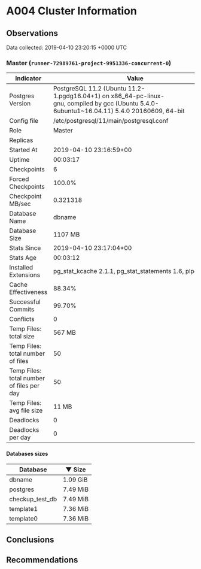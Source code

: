 # A004 Cluster Information #

## Observations ##
Data collected: 2019-04-10 23:20:15 +0000 UTC  



### Master (`runner-72989761-project-9951336-concurrent-0`) ###

 Indicator | Value
-----------|-------
Postgres Version | PostgreSQL&nbsp;11.2&nbsp;(Ubuntu&nbsp;11.2-1.pgdg16.04+1)&nbsp;on&nbsp;x86_64-pc-linux-gnu,&nbsp;compiled&nbsp;by&nbsp;gcc&nbsp;(Ubuntu&nbsp;5.4.0-6ubuntu1~16.04.11)&nbsp;5.4.0&nbsp;20160609,&nbsp;64-bit
Config file | /etc/postgresql/11/main/postgresql.conf
Role | Master
Replicas | 
Started At | 2019-04-10&nbsp;23:16:59+00
Uptime | 00:03:17
Checkpoints | 6
Forced Checkpoints | 100.0%
Checkpoint MB/sec | 0.321318
Database Name | dbname
Database Size | 1107&nbsp;MB
Stats Since | 2019-04-10&nbsp;23:17:04+00
Stats Age | 00:03:12
Installed Extensions | pg_stat_kcache&nbsp;2.1.1,&nbsp;pg_stat_statements&nbsp;1.6,&nbsp;plpgsql&nbsp;1.0
Cache Effectiveness | 88.34%
Successful Commits | 99.70%
Conflicts | 0
Temp Files: total size | 567&nbsp;MB
Temp Files: total number of files | 50
Temp Files: total number of files per day | 50
Temp Files: avg file size | 11&nbsp;MB
Deadlocks | 0
Deadlocks per day | 0

#### Databases sizes ####
Database | &#9660;&nbsp;Size
---------|------
dbname | 1.09&nbsp;GiB
postgres | 7.49&nbsp;MiB
checkup_test_db | 7.49&nbsp;MiB
template1 | 7.36&nbsp;MiB
template0 | 7.36&nbsp;MiB


## Conclusions ##


## Recommendations ##


